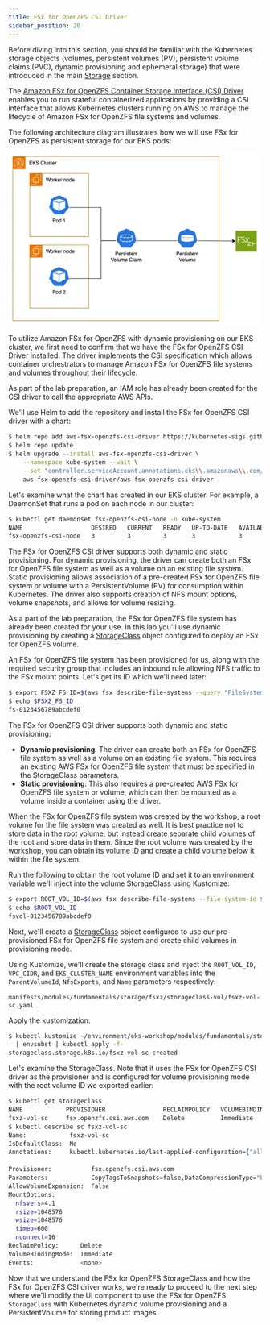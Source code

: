 ```yaml
---
title: FSx for OpenZFS CSI Driver
sidebar_position: 20
---
```


Before diving into this section, you should be familiar with the Kubernetes storage objects (volumes, persistent volumes (PV), persistent volume claims (PVC), dynamic provisioning and ephemeral storage) that were introduced in the main [Storage](../index.md) section.

The [Amazon FSx for OpenZFS Container Storage Interface (CSI) Driver](https://github.com/kubernetes-sigs/aws-fsx-openzfs-csi-driver) enables you to run stateful containerized applications by providing a CSI interface that allows Kubernetes clusters running on AWS to manage the lifecycle of Amazon FSx for OpenZFS file systems and volumes.

The following architecture diagram illustrates how we will use FSx for OpenZFS as persistent storage for our EKS pods:

![Assets with FSx for OpenZFS](./assets/fsxz-storage.webp)

To utilize Amazon FSx for OpenZFS with dynamic provisioning on our EKS cluster, we first need to confirm that we have the FSx for OpenZFS CSI Driver installed. The driver implements the CSI specification which allows container orchestrators to manage Amazon FSx for OpenZFS file systems and volumes throughout their lifecycle.

As part of the lab preparation, an IAM role has already been created for the CSI driver to call the appropriate AWS APIs.

We'll use Helm to add the repository and install the FSx for OpenZFS CSI driver with a chart:

```bash timeout=300 wait=60
$ helm repo add aws-fsx-openzfs-csi-driver https://kubernetes-sigs.github.io/aws-fsx-openzfs-csi-driver
$ helm repo update
$ helm upgrade --install aws-fsx-openzfs-csi-driver \
    --namespace kube-system --wait \
    --set "controller.serviceAccount.annotations.eks\\.amazonaws\\.com/role-arn"="$FSXZ_IAM_ROLE" \
    aws-fsx-openzfs-csi-driver/aws-fsx-openzfs-csi-driver
```

Let's examine what the chart has created in our EKS cluster. For example, a DaemonSet that runs a pod on each node in our cluster:

```bash
$ kubectl get daemonset fsx-openzfs-csi-node -n kube-system
NAME                   DESIRED   CURRENT   READY   UP-TO-DATE   AVAILABLE   NODE SELECTOR                 AGE
fsx-openzfs-csi-node   3         3         3       3            3           kubernetes.io/os=linux        52s
```

The FSx for OpenZFS CSI driver supports both dynamic and static provisioning. For dynamic provisioning, the driver can create both an FSx for OpenZFS file system as well as a volume on an existing file system. Static provisioning allows association of a pre-created FSx for OpenZFS file system or volume with a PersistentVolume (PV) for consumption within Kubernetes. The driver also supports creation of NFS mount options, volume snapshots, and allows for volume resizing.

As a part of the lab preparation, the FSx for OpenZFS file system has already been created for your use.  In this lab you'll use dynamic provisioning by creating a [StorageClass](https://kubernetes.io/docs/concepts/storage/storage-classes/) object configured to deploy an FSx for OpenZFS volume.

An FSx for OpenZFS file system has been provisioned for us, along with the required security group that includes an inbound rule allowing NFS traffic to the FSx mount points. Let's get its ID which we'll need later:

```bash
$ export FSXZ_FS_ID=$(aws fsx describe-file-systems --query "FileSystems[?Tags[?Key=='Name' && Value=='$EKS_CLUSTER_NAME-fsxz-assets']] | [0].FileSystemId" --output text)
$ echo $FSXZ_FS_ID
fs-0123456789abcdef0
```

The FSx for OpenZFS CSI driver supports both dynamic and static provisioning:

- **Dynamic provisioning**: The driver can create both an FSx for OpenZFS file system as well as a volume on an existing file system. This requires an existing AWS FSx for OpenZFS file system that must be specified in the StorageClass parameters.
- **Static provisioning**: This also requires a pre-created AWS FSx for OpenZFS file system or volume, which can then be mounted as a volume inside a container using the driver.

When the FSx for OpenZFS file system was created by the workshop, a root volume for the file system was created as well. It is best practice not to store data in the root volume, but instead create separate child volumes of the root and store data in them. Since the root volume was created by the workshop, you can obtain its volume ID and create a child volume below it within the file system.

Run the following to obtain the root volume ID and set it to an environment variable we'll inject into the volume StorageClass using Kustomize:

```bash
$ export ROOT_VOL_ID=$(aws fsx describe-file-systems --file-system-id $FSXZ_FS_ID | jq -r '.FileSystems[] | .OpenZFSConfiguration.RootVolumeId')
$ echo $ROOT_VOL_ID
fsvol-0123456789abcdef0
```

Next, we'll create a [StorageClass](https://kubernetes.io/docs/concepts/storage/storage-classes/) object configured to use our pre-provisioned FSx for OpenZFS file system and create child volumes in provisioning mode.

Using Kustomize, we'll create the storage class and inject the `ROOT_VOL_ID`, `VPC_CIDR`, and `EKS_CLUSTER_NAME` environment variables into the `ParentVolumeId`, `NfsExports`, and `Name` parameters respectively:

```file
manifests/modules/fundamentals/storage/fsxz/storageclass-vol/fsxz-vol-sc.yaml
```

Apply the kustomization:

```bash
$ kubectl kustomize ~/environment/eks-workshop/modules/fundamentals/storage/fsxz/storageclass-vol \
  | envsubst | kubectl apply -f-
storageclass.storage.k8s.io/fsxz-vol-sc created
```

Let's examine the StorageClass. Note that it uses the FSx for OpenZFS CSI driver as the provisioner and is configured for volume provisioning mode with the root volume ID we exported earlier:

```bash
$ kubectl get storageclass
NAME            PROVISIONER                RECLAIMPOLICY   VOLUMEBINDINGMODE      ALLOWVOLUMEEXPANSION   AGE
fsxz-vol-sc     fsx.openzfs.csi.aws.com    Delete          Immediate              false                  8m29s
$ kubectl describe sc fsxz-vol-sc
Name:            fsxz-vol-sc
IsDefaultClass:  No
Annotations:     kubectl.kubernetes.io/last-applied-configuration={"allowVolumeExpansion":false,"apiVersion":"storage.k8s.io/v1","kind":"StorageClass","metadata":{"annotations":{},"name":"fsxz-vol-sc"},"mountOptions":["nfsvers=4.1","rsize=1048576","wsize=1048576","timeo=600","nconnect=16"],"parameters":{"CopyTagsToSnapshots":"false","DataCompressionType":"\"LZ4\"","NfsExports":"[{\"ClientConfigurations\": [{\"Clients\": \"10.42.0.0/16\", \"Options\": [\"rw\",\"crossmnt\",\"no_root_squash\"]}]}]","OptionsOnDeletion":"[\"DELETE_CHILD_VOLUMES_AND_SNAPSHOTS\"]","ParentVolumeId":"\"fsvol-0efa720c2c77956a4\"","ReadOnly":"false","RecordSizeKiB":"128","ResourceType":"volume","Tags":"[{\"Key\": \"Name\", \"Value\": \"eks-workshop-data\"}]"},"provisioner":"fsx.openzfs.csi.aws.com","reclaimPolicy":"Delete"}

Provisioner:           fsx.openzfs.csi.aws.com
Parameters:            CopyTagsToSnapshots=false,DataCompressionType="LZ4",NfsExports=[{"ClientConfigurations": [{"Clients": "10.42.0.0/16", "Options": ["rw","crossmnt","no_root_squash"]}]}],OptionsOnDeletion=["DELETE_CHILD_VOLUMES_AND_SNAPSHOTS"],ParentVolumeId="fsvol-0efa720c2c77956a4",ReadOnly=false,RecordSizeKiB=128,ResourceType=volume,Tags=[{"Key": "Name", "Value": "eks-workshop-data"}]
AllowVolumeExpansion:  False
MountOptions:
  nfsvers=4.1
  rsize=1048576
  wsize=1048576
  timeo=600
  nconnect=16
ReclaimPolicy:      Delete
VolumeBindingMode:  Immediate
Events:             <none>
```

Now that we understand the FSx for OpenZFS StorageClass and how the FSx for OpenZFS CSI driver works, we're ready to proceed to the next step where we'll modify the UI component to use the FSx for OpenZFS `StorageClass` with Kubernetes dynamic volume provisioning and a PersistentVolume for storing product images.
